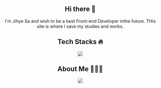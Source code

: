 <div align="center">
  
## Hi there 👋
I'm Jihye Sa and wish to be a best Front-end Developer inthe future.
THis site is where I save my studies and works.

## Tech Stacks 🔥
<a href="https://3uxeca.vercel.app/" target="_blank">
<img src="https://img.shields.io/badge/WEB SITE-E3DAFB?style=plastic&logo=Vercel&logoColor=000000"/></a>

## About Me 🙋🏻‍♀️
<a href="https://www.instagram.com/3uxeca?igsh=MXY1ZTBoemg4NW1mNA%3D%3D&utm_source=qr" target="_blank"><img src="https://img.shields.io/badge/Instagram-000?style=social&logo=instagram&logoColor=E4405F"/></a>  

</div>

<!--
**3uxeca/3uxeca** is a ✨ _special_ ✨ repository because its `README.md` (this file) appears on your GitHub profile.

Here are some ideas to get you started:

- 🔭 I’m currently working on ...
- 🌱 I’m currently learning ...
- 👯 I’m looking to collaborate on ...
- 🤔 I’m looking for help with ...
- 💬 Ask me about ...
- 📫 How to reach me: ...
- 😄 Pronouns: ...
- ⚡ Fun fact: ...
-->
